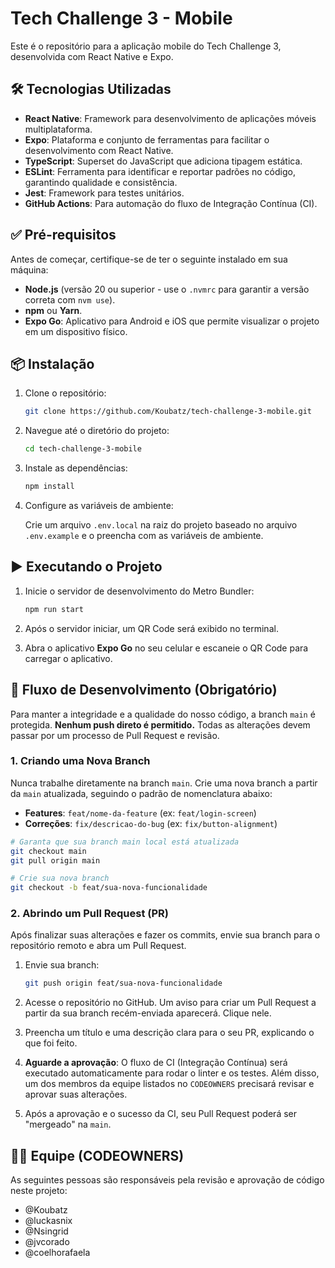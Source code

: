 # Tech Challenge 3 - Mobile

Este é o repositório para a aplicação mobile do Tech Challenge 3, desenvolvida com React Native e Expo.

## 🛠️ Tecnologias Utilizadas

- **React Native**: Framework para desenvolvimento de aplicações móveis multiplataforma.
- **Expo**: Plataforma e conjunto de ferramentas para facilitar o desenvolvimento com React Native.
- **TypeScript**: Superset do JavaScript que adiciona tipagem estática.
- **ESLint**: Ferramenta para identificar e reportar padrões no código, garantindo qualidade e consistência.
- **Jest**: Framework para testes unitários.
- **GitHub Actions**: Para automação do fluxo de Integração Contínua (CI).

## ✅ Pré-requisitos

Antes de começar, certifique-se de ter o seguinte instalado em sua máquina:

- **Node.js** (versão 20 ou superior - use o `.nvmrc` para garantir a versão correta com `nvm use`).
- **npm** ou **Yarn**.
- **Expo Go**: Aplicativo para Android e iOS que permite visualizar o projeto em um dispositivo físico.

## 📦 Instalação

1. Clone o repositório:

   ```bash
   git clone https://github.com/Koubatz/tech-challenge-3-mobile.git
   ```

2. Navegue até o diretório do projeto:

   ```bash
   cd tech-challenge-3-mobile
   ```

3. Instale as dependências:

   ```bash
   npm install
   ```

4. Configure as variáveis de ambiente:

   Crie um arquivo `.env.local` na raiz do projeto baseado no arquivo `.env.example` e o preencha com as variáveis de ambiente.

## ▶️ Executando o Projeto

1. Inicie o servidor de desenvolvimento do Metro Bundler:

   ```bash
   npm run start
   ```

2. Após o servidor iniciar, um QR Code será exibido no terminal.
3. Abra o aplicativo **Expo Go** no seu celular e escaneie o QR Code para carregar o aplicativo.

## 🌿 Fluxo de Desenvolvimento (Obrigatório)

Para manter a integridade e a qualidade do nosso código, a branch `main` é protegida. **Nenhum push direto é permitido.** Todas as alterações devem passar por um processo de Pull Request e revisão.

### 1. Criando uma Nova Branch

Nunca trabalhe diretamente na branch `main`. Crie uma nova branch a partir da `main` atualizada, seguindo o padrão de nomenclatura abaixo:

- **Features**: `feat/nome-da-feature` (ex: `feat/login-screen`)
- **Correções**: `fix/descricao-do-bug` (ex: `fix/button-alignment`)

```bash
# Garanta que sua branch main local está atualizada
git checkout main
git pull origin main

# Crie sua nova branch
git checkout -b feat/sua-nova-funcionalidade
```

### 2. Abrindo um Pull Request (PR)

Após finalizar suas alterações e fazer os commits, envie sua branch para o repositório remoto e abra um Pull Request.

1. Envie sua branch:

   ```bash
   git push origin feat/sua-nova-funcionalidade
   ```

2. Acesse o repositório no GitHub. Um aviso para criar um Pull Request a partir da sua branch recém-enviada aparecerá. Clique nele.
3. Preencha um título e uma descrição clara para o seu PR, explicando o que foi feito.
4. **Aguarde a aprovação**: O fluxo de CI (Integração Contínua) será executado automaticamente para rodar o linter e os testes. Além disso, um dos membros da equipe listados no `CODEOWNERS` precisará revisar e aprovar suas alterações.
5. Após a aprovação e o sucesso da CI, seu Pull Request poderá ser "mergeado" na `main`.

## 🧑‍💻 Equipe (CODEOWNERS)

As seguintes pessoas são responsáveis pela revisão e aprovação de código neste projeto:

- @Koubatz
- @luckasnix
- @Nsingrid
- @jvcorado
- @coelhorafaela
